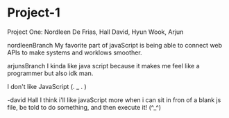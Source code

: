 # Project-1
Project One: Nordleen De Frias, Hall David, Hyun Wook, Arjun


nordleenBranch
My favorite part of javaScript is being able to connect web APIs to make systems and worklows smoother.

arjunsBranch
I kinda like java script because it makes me feel like a programmer but also idk man.



I don't like JavaScript (. _ . )


-david Hall
I think i'll like javaScript more when i can sit in fron of a blank js file, be told to do something, and then execute it! (^_^)
